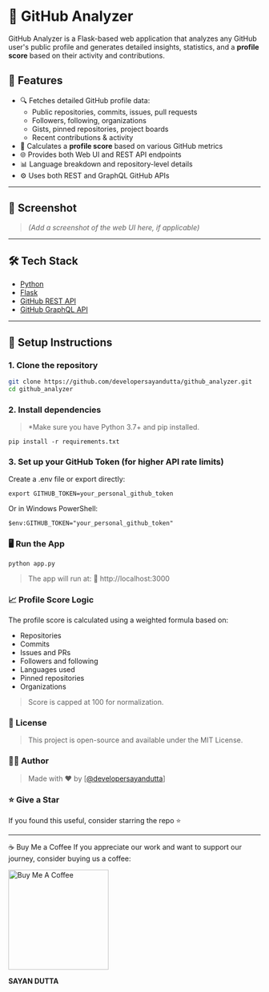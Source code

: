 # 🧠 GitHub Analyzer

GitHub Analyzer is a Flask-based web application that analyzes any GitHub user's public profile and generates detailed insights, statistics, and a **profile score** based on their activity and contributions.

## 🚀 Features

- 🔍 Fetches detailed GitHub profile data:
  - Public repositories, commits, issues, pull requests
  - Followers, following, organizations
  - Gists, pinned repositories, project boards
  - Recent contributions & activity
- 🧠 Calculates a **profile score** based on various GitHub metrics
- 🌐 Provides both Web UI and REST API endpoints
- 📊 Language breakdown and repository-level details
- ⚙️ Uses both REST and GraphQL GitHub APIs

---

## 📸 Screenshot

> *(Add a screenshot of the web UI here, if applicable)*

---

## 🛠️ Tech Stack

- [Python](https://www.python.org/)
- [Flask](https://flask.palletsprojects.com/)
- [GitHub REST API](https://docs.github.com/en/rest)
- [GitHub GraphQL API](https://docs.github.com/en/graphql)

---

## 🔧 Setup Instructions

### 1. Clone the repository

```bash
git clone https://github.com/developersayandutta/github_analyzer.git
cd github_analyzer
```
### 2. Install dependencies
> *Make sure you have Python 3.7+ and pip installed.

```
pip install -r requirements.txt
```
### 3. Set up your GitHub Token (for higher API rate limits)
Create a .env file or export directly:

```
export GITHUB_TOKEN=your_personal_github_token
```
Or in Windows PowerShell:
```
$env:GITHUB_TOKEN="your_personal_github_token"
```
### 🖥️ Run the App
```
python app.py
```
> The app will run at: 📍 http://localhost:3000

### 📈 Profile Score Logic
The profile score is calculated using a weighted formula based on:
- Repositories
- Commits
- Issues and PRs
- Followers and following
- Languages used
- Pinned repositories
- Organizations
> Score is capped at 100 for normalization.
### 📄 License
> This project is open-source and available under the MIT License.
### 👨‍💻 Author
> Made with ❤️ by [[@developersayandutta](https://github.com/developersayandutta)]

### ⭐️ Give a Star
If you found this useful, consider starring the repo ⭐️

---
☕ Buy Me a Coffee
If you appreciate our work and want to support our journey, consider buying us a coffee:

<a href="https://www.buymeacoffee.com/s_a_y_a_n" target="_blank"> <img src="https://cdn.buymeacoffee.com/buttons/v2/default-yellow.png" alt="Buy Me A Coffee" width="200" /> </a>

**SAYAN DUTTA**
